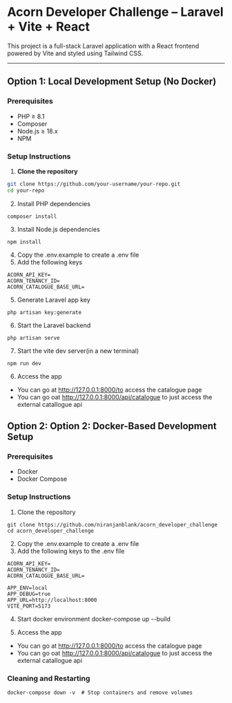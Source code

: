 # Acorn Developer Challenge – Laravel + Vite + React

This project is a full-stack Laravel application with a React frontend powered by Vite and styled using Tailwind CSS.

---

##  Option 1: Local Development Setup (No Docker)

### Prerequisites

- PHP ≥ 8.1
- Composer
- Node.js ≥ 18.x
- NPM

### Setup Instructions

1. **Clone the repository**

```bash
git clone https://github.com/your-username/your-repo.git
cd your-repo
```

2. Install PHP dependencies
```
composer install
```
3. Install Node.js dependencies
```
npm install
```
4. Copy the .env.example to create a .env file
5. Add the following keys
```
ACORN_API_KEY=
ACORN_TENANCY_ID=
ACORN_CATALOGUE_BASE_URL=
```
5. Generate Laravel app key
```
php artisan key:generate
```
6. Start the Laravel backend
```
php artisan serve
```
7. Start the vite dev server(in a new terminal)
```
npm run dev
```
6. Access the app
* You can go at http://127.0.0.1:8000/to access the catalogue page
* You can go oat http://127.0.0.1:8000/api/catalogue to just access the external catallogue api



##  Option 2:  Option 2: Docker-Based Development Setup
### Prerequisites

- Docker
- Docker Compose
### Setup Instructions
1. Clone the repository
```
git clone https://github.com/niranjanblank/acorn_developer_challenge
cd acorn_developer_challenge
```
2. Copy the .env.example to create a .env file
3. Add the following keys to the .env file
```
ACORN_API_KEY=
ACORN_TENANCY_ID=
ACORN_CATALOGUE_BASE_URL=

APP_ENV=local
APP_DEBUG=true
APP_URL=http://localhost:8000
VITE_PORT=5173
```

4. Start docker environment
docker-compose up --build

5. Access the app
* You can go at http://127.0.0.1:8000/to access the catalogue page
* You can go oat http://127.0.0.1:8000/api/catalogue to just access the external catallogue api

### Cleaning and Restarting
```
docker-compose down -v  # Stop containers and remove volumes
```
